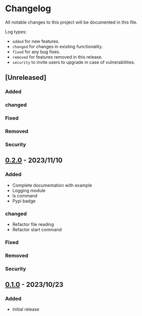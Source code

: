 # Changelog

All notable changes to this project will be documented in this file.

Log types:

- `added` for new features.
- `changed` for changes in existing functionality.
- `fixed` for any bug fixes.
- `removed` for features removed in this release.
- `security` to invite users to upgrade in case of vulnerabilities.

## [Unreleased]

### Added
### changed
### Fixed
### Removed
### Security

## [0.2.0](https://github.com/VictorMeyer77/strefi/releases/tag/0.2.0) - 2023/11/10

### Added
- Complete documentation with example
- Logging module
- ls command
- Pypi badge 
### changed
- Refactor file reading
- Refactor start command
### Fixed
### Removed
### Security 

## [0.1.0](https://github.com/VictorMeyer77/strefi/releases/tag/0.1.0) - 2023/10/23

### Added

- Initial release